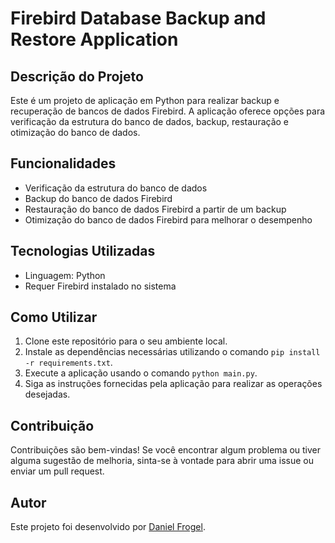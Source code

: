 # Firebird Database Backup and Restore Application

## Descrição do Projeto
Este é um projeto de aplicação em Python para realizar backup e recuperação de bancos de dados Firebird. A aplicação oferece opções para verificação da estrutura do banco de dados, backup, restauração e otimização do banco de dados.

## Funcionalidades
- Verificação da estrutura do banco de dados
- Backup do banco de dados Firebird
- Restauração do banco de dados Firebird a partir de um backup
- Otimização do banco de dados Firebird para melhorar o desempenho

## Tecnologias Utilizadas
- Linguagem: Python
- Requer Firebird instalado no sistema

## Como Utilizar
1. Clone este repositório para o seu ambiente local.
2. Instale as dependências necessárias utilizando o comando `pip install -r requirements.txt`.
3. Execute a aplicação usando o comando `python main.py`.
4. Siga as instruções fornecidas pela aplicação para realizar as operações desejadas.

## Contribuição
Contribuições são bem-vindas! Se você encontrar algum problema ou tiver alguma sugestão de melhoria, sinta-se à vontade para abrir uma issue ou enviar um pull request.

## Autor
Este projeto foi desenvolvido por [Daniel Frogel](https://github.com/DanielFrogel).
